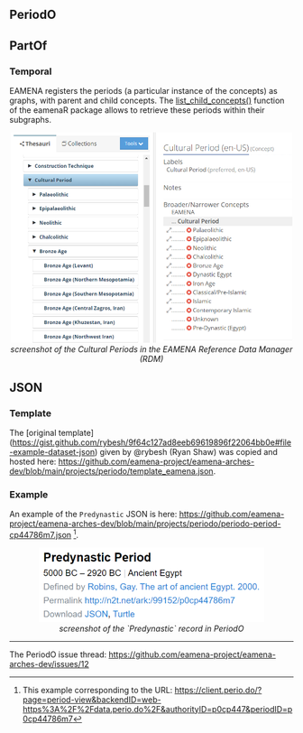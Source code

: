 ## PeriodO

## PartOf

### Temporal

EAMENA registers the periods (a particular instance of the concepts) as graphs, with parent and child concepts. The [list_child_concepts()](https://eamena-project.github.io/eamenaR/doc/list_child_concepts) function of the eamenaR package allows to retrieve these periods within their subgraphs.

<p align="center">
  <img alt="img-name" src="../../www/rdm-culturalperiods.png" width="500">
  <br>
    <em>screenshot of the Cultural Periods in the EAMENA Reference Data Manager (RDM)</em>
</p>


## JSON

### Template

The [original template] (https://gist.github.com/rybesh/9f64c127ad8eeb69619896f22064bb0e#file-example-dataset-json) given by @rybesh (Ryan Shaw) was copied and hosted here: https://github.com/eamena-project/eamena-arches-dev/blob/main/projects/periodo/template_eamena.json.

### Example

An example of the `Predynastic` JSON is here: https://github.com/eamena-project/eamena-arches-dev/blob/main/projects/periodo/periodo-period-cp44786m7.json [^1].

<p align="center">
  <img alt="img-name" src="../../www/periodo-json-template-predynastic.png" width="400">
  <br>
    <em>screenshot of the `Predynastic` record in PeriodO</em>
</p>

---

The PeriodO issue thread: https://github.com/eamena-project/eamena-arches-dev/issues/12

[^1]: This example corresponding to the URL: https://client.perio.do/?page=period-view&backendID=web-https%3A%2F%2Fdata.perio.do%2F&authorityID=p0cp447&periodID=p0cp44786m7